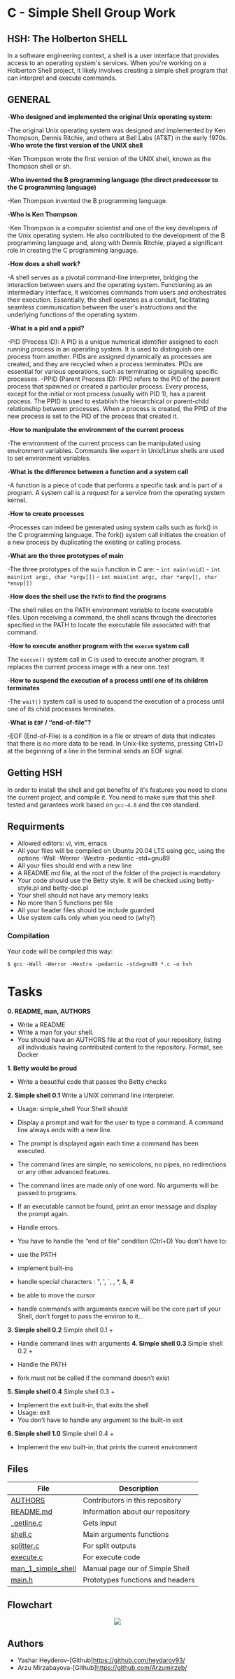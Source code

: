 # C - Simple Shell Group Work

## HSH: The Holberton SHELL
In a software engineering context, a shell is a user interface that provides access to an operating system's services. When you're working on a Holberton Shell project, it likely involves creating a simple shell program that can interpret and execute commands.
## GENERAL
-**Who designed and implemented the original Unix operating system:**

-The original Unix operating system was designed and implemented by Ken Thompson, Dennis Ritchie, and others at Bell Labs (AT&T) in the early 1970s.
-**Who wrote the first version of the UNIX shell**

-Ken Thompson wrote the first version of the UNIX shell, known as the Thompson shell or sh.

-**Who invented the B programming language (the direct predecessor to the C programming language)**

-Ken Thompson invented the B programming language.

-**Who is Ken Thompson**

-Ken Thompson is a computer scientist and one of the key developers of the Unix operating system. He also contributed to the development of the B programming language and, along with Dennis Ritchie, played a significant role in creating the C programming language.

-**How does a shell work?**

-A shell serves as a pivotal command-line interpreter, bridging the interaction between users and the operating system. Functioning as an intermediary interface, it welcomes commands from users and orchestrates their execution. Essentially, the shell operates as a conduit, facilitating seamless communication between the user's instructions and the underlying functions of the operating system.

-**What is a pid and a ppid?**

-PID (Process ID):
A PID is a unique numerical identifier assigned to each running process in an operating system.
It is used to distinguish one process from another.
PIDs are assigned dynamically as processes are created, and they are recycled when a process terminates.
PIDs are essential for various operations, such as terminating or signaling specific processes.
-PPID (Parent Process ID):
PPID refers to the PID of the parent process that spawned or created a particular process.
Every process, except for the initial or root process (usually with PID 1), has a parent process.
The PPID is used to establish the hierarchical or parent-child relationship between processes.
When a process is created, the PPID of the new process is set to the PID of the process that created it.

-**How to manipulate the environment of the current process**

-The environment of the current process can be manipulated using environment variables. Commands like `export` in Unix/Linux shells are used to set environment variables.

-**What is the difference between a function and a system call**

-A function is a piece of code that performs a specific task and is part of a program. A system call is a request for a service from the operating system kernel.

-**How to create processes**

-Processes can indeed be generated using system calls such as fork() in the C programming language. The fork() system call initiates the creation of a new process by duplicating the existing or calling process.

-**What are the three prototypes of main**

-The three prototypes of the `main` function in C are:
    - `int main(void)`
    - `int main(int argc, char *argv[])`
    - `int main(int argc, char *argv[], char *envp[])`

-**How does the shell use the `PATH` to find the programs**

-The shell relies on the PATH environment variable to locate executable files. Upon receiving a command, the shell scans through the directories specified in the PATH to locate the executable file associated with that command.

-**How to execute another program with the `execve` system call**

The `execve()` system call in C is used to execute another program. It replaces the current process image with a new one.
test

-**How to suspend the execution of a process until one of its children terminates**

-The `wait()` system call is used to suspend the execution of a process until one of its child processes terminates.

-**What is `EOF` / “end-of-file”?**

-EOF (End-of-File) is a condition in a file or stream of data that indicates that there is no more data to be read. In Unix-like systems, pressing Ctrl+D at the beginning of a line in the terminal sends an EOF signal.

## Getting HSH
In order to install the shell and get benefits of it's features you need to clone the current project, and compile it.
You need to make sure that this shell tested and garantees work based on `gcc-4.8` and the `C90` standard.

## Requirments
*	Allowed editors: vi, vim, emacs
*	All your files will be compiled on Ubuntu 20.04 LTS using gcc, using the options -Wall -Werror -Wextra -pedantic -std=gnu89
*	All your files should end with a new line
*	A README.md file, at the root of the folder of the project is mandatory
*	Your code should use the Betty style. It will be checked using betty-style.pl and betty-doc.pl
*	Your shell should not have any memory leaks
*	No more than 5 functions per file
*	All your header files should be include guarded
*	Use system calls only when you need to (why?)

### Compilation

Your code will be compiled this way:

```
$ gcc -Wall -Werror -Wextra -pedantic -std=gnu89 *.c -o hsh

```
# Tasks
**0. README, man, AUTHORS**
*	Write a README
*	Write a man for your shell.
*	You should have an AUTHORS file at the root of your repository, listing all individuals having contributed content to the repository. Format, see Docker

**1. Betty would be proud**
*	Write a beautiful code that passes the Betty checks

**2. Simple shell 0.1**
Write a UNIX command line interpreter.

*	Usage: simple_shell
Your Shell should:

*	Display a prompt and wait for the user to type a command. A command line always ends with a new line.
*	The prompt is displayed again each time a command has been executed.
*	The command lines are simple, no semicolons, no pipes, no redirections or any other advanced features.
*	The command lines are made only of one word. No arguments will be passed to programs.
*	If an executable cannot be found, print an error message and display the prompt again.
*	Handle errors.
*	You have to handle the “end of file” condition (Ctrl+D)
You don’t have to:

*	use the PATH
*	implement built-ins
*	handle special characters : ", ', `, \, *, &, #
*	be able to move the cursor
*	handle commands with arguments
execve will be the core part of your Shell, don’t forget to pass the environ to it…

**3. Simple shell 0.2**
Simple shell 0.1 +

*	Handle command lines with arguments
**4. Simple shell 0.3**
Simple shell 0.2 +

*	Handle the PATH
*	fork must not be called if the command doesn’t exist

**5. Simple shell 0.4**
Simple shell 0.3 +

*	Implement the exit built-in, that exits the shell
*	Usage: exit
*	You don’t have to handle any argument to the built-in exit

**6. Simple shell 1.0**
Simple shell 0.4 +

*	Implement the env built-in, that prints the current environment

## Files

|File|Description|
|---|---|
|[AUTHORS](https://github.com/Arzumirzeb/holbertonschool-simple_shell/blob/master/AUTHORS)|Contributors in this repository|
|[README.md](https://github.com/Arzumirzeb/holbertonschool-simple_shell/blob/master/README.md)|Information about our repository|
|[_getline.c](https://github.com/Arzumirzeb/holbertonschool-simple_shell/blob/master/_getline.c)|Gets input|
|[shell.c](https://github.com/Arzumirzeb/holbertonschool-simple_shell/blob/master/shell.c)|Main arguments functions|
|[splitter.c](https://github.com/Arzumirzeb/holbertonschool-simple_shell/blob/master/splitter.c)|For split outputs|
|[execute.c](https://github.com/Arzumirzeb/holbertonschool-simple_shell/blob/master/execute.c)|For execute code|
|[man_1_simple_shell](https://github.com/Arzumirzeb/holbertonschool-simple_shell/blob/master/man_1_simple_shel)|Manual page our of Simple Shell|
|[main.h](https://github.com/Arzumirzeb/holbertonschool-simple_shell/blob/master/main.h)|Prototypes functions and headers|

## Flowchart

<p align="center"><img src="https://github.com/Arzumirzeb/holbertonschool-simple_shell/blob/master/simple_shell.png"></p>

## Authors
*	Yashar Heyderov-[Github]https://github.com/heydarov93/
*	Arzu Mirzabayova-[Github]https://github.com/Arzumirzeb/
